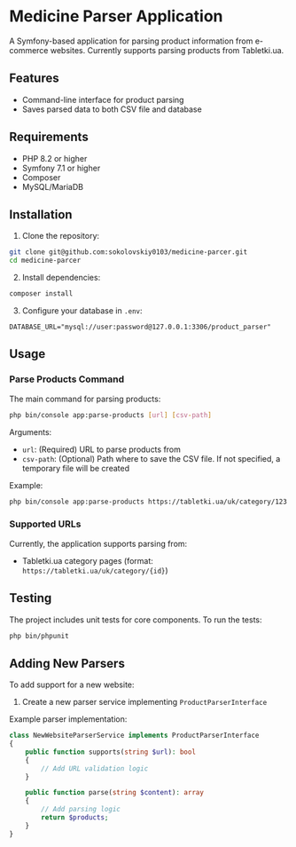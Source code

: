 # Medicine Parser Application

A Symfony-based application for parsing product information from e-commerce websites. Currently supports parsing products from Tabletki.ua.

## Features

- Command-line interface for product parsing
- Saves parsed data to both CSV file and database

## Requirements

- PHP 8.2 or higher
- Symfony 7.1 or higher
- Composer
- MySQL/MariaDB

## Installation

1. Clone the repository:
```bash
git clone git@github.com:sokolovskiy0103/medicine-parcer.git
cd medicine-parcer
```

2. Install dependencies:
```bash
composer install
```

3. Configure your database in `.env`:
```env
DATABASE_URL="mysql://user:password@127.0.0.1:3306/product_parser"
```

## Usage

### Parse Products Command

The main command for parsing products:

```bash
php bin/console app:parse-products [url] [csv-path]
```

Arguments:
- `url`: (Required) URL to parse products from
- `csv-path`: (Optional) Path where to save the CSV file. If not specified, a temporary file will be created

Example:
```bash
php bin/console app:parse-products https://tabletki.ua/uk/category/123 ./products.csv
```

### Supported URLs

Currently, the application supports parsing from:
- Tabletki.ua category pages (format: `https://tabletki.ua/uk/category/{id}`)


## Testing

The project includes unit tests for core components. To run the tests:

```bash
php bin/phpunit
```

## Adding New Parsers

To add support for a new website:

1. Create a new parser service implementing `ProductParserInterface`

Example parser implementation:
```php
class NewWebsiteParserService implements ProductParserInterface
{
    public function supports(string $url): bool
    {
        // Add URL validation logic
    }

    public function parse(string $content): array
    {
        // Add parsing logic
        return $products;
    }
}
```



